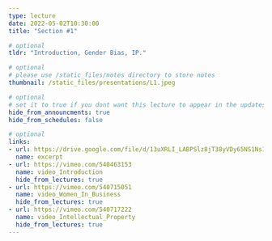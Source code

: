 ```yaml
---
type: lecture
date: 2022-05-02T10:30:00
title: "Section #1"

# optional
tldr: "Introduction, Gender Bias, IP."

# optional
# please use /static_files/notes directory to store notes
thumbnail: /static_files/presentations/L1.jpeg

# optional
# set it to true if you dont want this lecture to appear in the updates section
hide_from_announcments: true
hide_from_schedules: false

# optional
links:
- url: https://drive.google.com/file/d/13uXRLI_LABPSlz8jT38yVDy65NS1Ns1V/view?usp=sharing
  name: excerpt
- url: https://vimeo.com/540463153
  name: video_Introduction
  hide_from_lectures: true
- url: https://vimeo.com/540715051
  name: video_Women_In_Business
  hide_from_lectures: true
- url: https://vimeo.com/540717222
  name: video_Intellectual_Property
  hide_from_lectures: true
---
```


